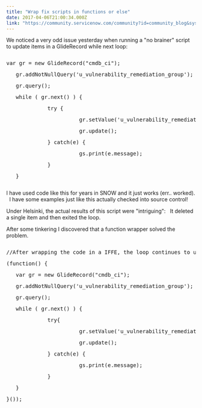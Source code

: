 ```yaml
---
title: "Wrap fix scripts in functions or else"
date: 2017-04-06T21:00:34.000Z
link: "https://community.servicenow.com/community?id=community_blog&sys_id=eefd662ddbd0dbc01dcaf3231f9619e1"
---
```

<p>We noticed a very odd issue yesterday when running a "no brainer" script to update items in a GlideRecord while next loop:</p><p></p><pre __default_attr="javascript" __jive_macro_name="code" class="jive_macro_code _jivemacro_uid_14914936183433477 jive_text_macro" data-renderedposition="50_8_1192_192" jivemacro_uid="_14914936183433477" modifiedtitle="true"><p>var gr = new GlideRecord("cmdb_ci");</p><p>   gr.addNotNullQuery('u_vulnerability_remediation_group');</p><p>   gr.query();</p><p></p><p>   while ( gr.next() ) {</p><p>             try {</p><p>                       gr.setValue('u_vulnerability_remediation_group',   '');</p><p>                       gr.update();</p><p>             } catch(e) {</p><p>                       gs.print(e.message);</p><p>             }</p><p>   }</p></pre><p></p><p>I have used code like this for years in SNOW and it just works (err.. worked).   I have some examples just like this actually checked into source control!</p><p></p><p>Under Helsinki, the actual results of this script were "intriguing":   It deleted a single item and then exited the loop.   </p><p></p><p>After some tinkering I discovered that a function wrapper solved the problem.</p><p></p><pre __default_attr="javascript" __jive_macro_name="code" class="jive_macro_code _jivemacro_uid_14914941919196223 jive_text_macro" data-renderedposition="389_8_1192_224" jivemacro_uid="_14914941919196223" modifiedtitle="true"><p>//After wrapping the code in a IFFE, the loop continues to update items as expected.</p><p>(function() {</p><p>   var gr = new GlideRecord("cmdb_ci");</p><p>   gr.addNotNullQuery('u_vulnerability_remediation_group');</p><p>   gr.query();</p><p>   while ( gr.next() ) {</p><p>             try{</p><p>                       gr.setValue('u_vulnerability_remediation_group',   '');</p><p>                       gr.update();</p><p>             } catch(e) {</p><p>                       gs.print(e.message);</p><p>             }</p><p>   }</p><p>}());</p></pre>
